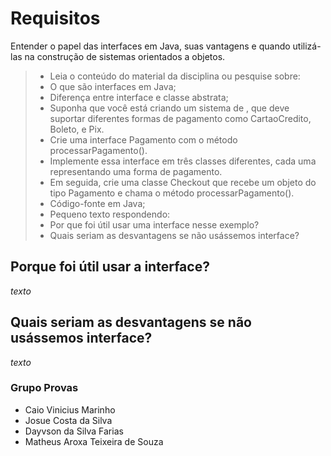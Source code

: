 # Requisitos

Entender o papel das interfaces em Java, suas vantagens e quando utilizá-las na construção de sistemas orientados a objetos.

> - Leia o conteúdo do material da disciplina ou pesquise sobre:
> - O que são interfaces em Java;
> - Diferença entre interface e classe abstrata;
> - Suponha que você está criando um sistema de , que deve suportar diferentes formas de pagamento como CartaoCredito, Boleto, e Pix.
> - Crie uma interface Pagamento com o método processarPagamento().
> - Implemente essa interface em três classes diferentes, cada uma representando uma forma de pagamento.
> - Em seguida, crie uma classe Checkout que recebe um objeto do tipo Pagamento e chama o método processarPagamento().
> - Código-fonte em Java;
> - Pequeno texto respondendo:
> - Por que foi útil usar uma interface nesse exemplo?
> - Quais seriam as desvantagens se não usássemos interface?

## Porque foi útil usar a interface?

_texto_

## Quais seriam as desvantagens se não usássemos interface?

_texto_

### Grupo Provas

- Caio Vinicius Marinho  
- Josue Costa da Silva  
- Dayvson da Silva Farias  
- Matheus Aroxa Teixeira de Souza  